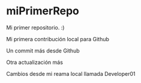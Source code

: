 # miPrimerRepo

Mi primer repositorio. :)

Mi primera contribución local para Github

Un commit más desde Github

Otra actualización más

Cambios desde mi reama local llamada Developer01
